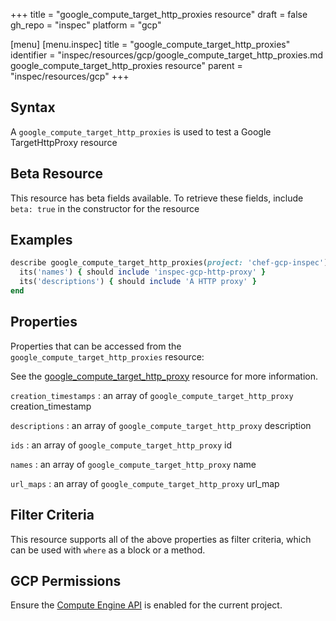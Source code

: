+++
title = "google_compute_target_http_proxies resource"
draft = false
gh_repo = "inspec"
platform = "gcp"

[menu]
  [menu.inspec]
    title = "google_compute_target_http_proxies"
    identifier = "inspec/resources/gcp/google_compute_target_http_proxies.md google_compute_target_http_proxies resource"
    parent = "inspec/resources/gcp"
+++

## Syntax

A `google_compute_target_http_proxies` is used to test a Google TargetHttpProxy resource

## Beta Resource

This resource has beta fields available. To retrieve these fields, include `beta: true` in the constructor for the resource

## Examples

```ruby
describe google_compute_target_http_proxies(project: 'chef-gcp-inspec') do
  its('names') { should include 'inspec-gcp-http-proxy' }
  its('descriptions') { should include 'A HTTP proxy' }
end
```

## Properties

Properties that can be accessed from the `google_compute_target_http_proxies` resource:

See the [google_compute_target_http_proxy](/inspec/resources/google_compute_target_http_proxy/#properties) resource for more information.

`creation_timestamps`
: an array of `google_compute_target_http_proxy` creation_timestamp

`descriptions`
: an array of `google_compute_target_http_proxy` description

`ids`
: an array of `google_compute_target_http_proxy` id

`names`
: an array of `google_compute_target_http_proxy` name

`url_maps`
: an array of `google_compute_target_http_proxy` url_map

## Filter Criteria

This resource supports all of the above properties as filter criteria, which can be used
with `where` as a block or a method.

## GCP Permissions

Ensure the [Compute Engine API](https://console.cloud.google.com/apis/library/compute.googleapis.com/) is enabled for the current project.
